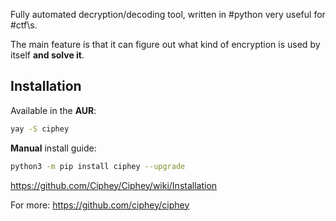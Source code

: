 Fully automated decryption/decoding tool, written in #python very useful for #ctf\s.

The main feature is that it can figure out what kind of encryption is used by itself __and solve it__.

## Installation
Available in the __AUR__:

```bash
yay -S ciphey
```

__Manual__ install guide:
```bash
python3 -m pip install ciphey --upgrade
```
https://github.com/Ciphey/Ciphey/wiki/Installation

For more: https://github.com/ciphey/ciphey
